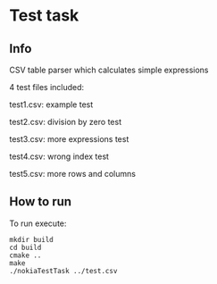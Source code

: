 # Test task
## Info
CSV table parser which calculates simple expressions

4 test files included:

test1.csv: example test

test2.csv: division by zero test

test3.csv: more expressions test

test4.csv: wrong index test

test5.csv: more rows and columns

## How to run

To run execute:

```
mkdir build
cd build
cmake ..
make
./nokiaTestTask ../test.csv
```
